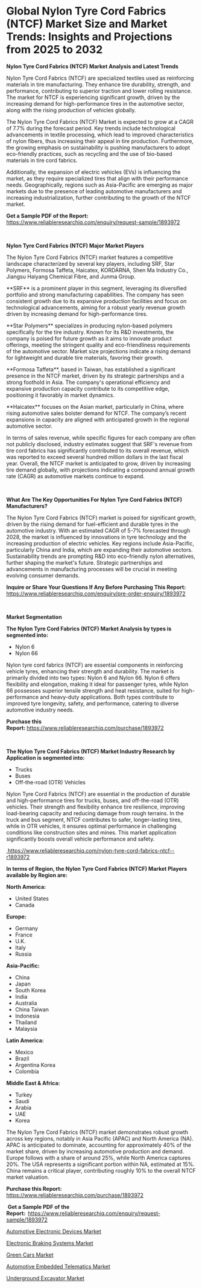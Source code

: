 <p><h1>Global Nylon Tyre Cord Fabrics (NTCF) Market Size and Market Trends: Insights and Projections from 2025 to 2032</h1></p><p><strong>Nylon Tyre Cord Fabrics (NTCF) Market Analysis and Latest Trends</strong></p>
<p><p>Nylon Tyre Cord Fabrics (NTCF) are specialized textiles used as reinforcing materials in tire manufacturing. They enhance tire durability, strength, and performance, contributing to superior traction and lower rolling resistance. The market for NTCF is experiencing significant growth, driven by the increasing demand for high-performance tires in the automotive sector, along with the rising production of vehicles globally. </p><p>The Nylon Tyre Cord Fabrics (NTCF) Market is expected to grow at a CAGR of 7.7% during the forecast period. Key trends include technological advancements in textile processing, which lead to improved characteristics of nylon fibers, thus increasing their appeal in tire production. Furthermore, the growing emphasis on sustainability is pushing manufacturers to adopt eco-friendly practices, such as recycling and the use of bio-based materials in tire cord fabrics. </p><p>Additionally, the expansion of electric vehicles (EVs) is influencing the market, as they require specialized tires that align with their performance needs. Geographically, regions such as Asia-Pacific are emerging as major markets due to the presence of leading automotive manufacturers and increasing industrialization, further contributing to the growth of the NTCF market.</p></p>
<p><strong>Get a Sample PDF of the Report:&nbsp;</strong> <a href="https://www.reliableresearchiq.com/enquiry/request-sample/1893972?utm_campaign=2173&utm_medium=2&utm_source=Github&utm_content=ia&utm_term=04022025&utm_id=nylon-tyre-cord-fabrics-ntcf">https://www.reliableresearchiq.com/enquiry/request-sample/1893972</a></p>
<p>&nbsp;</p>
<p><strong>Nylon Tyre Cord Fabrics (NTCF) Major Market Players</strong></p>
<p><p>The Nylon Tyre Cord Fabrics (NTCF) market features a competitive landscape characterized by several key players, including SRF, Star Polymers, Formosa Taffeta, Haicatex, KORDÁRNA, Shen Ma Industry Co., Jiangsu Haiyang Chemical Fibre, and Junma Group. </p><p>**SRF** is a prominent player in this segment, leveraging its diversified portfolio and strong manufacturing capabilities. The company has seen consistent growth due to its expansive production facilities and focus on technological advancements, aiming for a robust yearly revenue growth driven by increasing demand for high-performance tires.</p><p>**Star Polymers** specializes in producing nylon-based polymers specifically for the tire industry. Known for its R&D investments, the company is poised for future growth as it aims to innovate product offerings, meeting the stringent quality and eco-friendliness requirements of the automotive sector. Market size projections indicate a rising demand for lightweight and durable tire materials, favoring their growth.</p><p>**Formosa Taffeta**, based in Taiwan, has established a significant presence in the NTCF market, driven by its strategic partnerships and a strong foothold in Asia. The company's operational efficiency and expansive production capacity contribute to its competitive edge, positioning it favorably in market dynamics.</p><p>**Haicatex** focuses on the Asian market, particularly in China, where rising automotive sales bolster demand for NTCF. The company’s recent expansions in capacity are aligned with anticipated growth in the regional automotive sector.</p><p>In terms of sales revenue, while specific figures for each company are often not publicly disclosed, industry estimates suggest that SRF's revenue from tire cord fabrics has significantly contributed to its overall revenue, which was reported to exceed several hundred million dollars in the last fiscal year. Overall, the NTCF market is anticipated to grow, driven by increasing tire demand globally, with projections indicating a compound annual growth rate (CAGR) as automotive markets continue to expand.</p></p>
<p>&nbsp;</p>
<p><strong>What Are The Key Opportunities For Nylon Tyre Cord Fabrics (NTCF) Manufacturers?</strong></p>
<p><p>The Nylon Tyre Cord Fabrics (NTCF) market is poised for significant growth, driven by the rising demand for fuel-efficient and durable tyres in the automotive industry. With an estimated CAGR of 5-7% forecasted through 2028, the market is influenced by innovations in tyre technology and the increasing production of electric vehicles. Key regions include Asia-Pacific, particularly China and India, which are expanding their automotive sectors. Sustainability trends are prompting R&D into eco-friendly nylon alternatives, further shaping the market's future. Strategic partnerships and advancements in manufacturing processes will be crucial in meeting evolving consumer demands.</p></p>
<p><strong>Inquire or Share Your Questions If Any Before Purchasing This Report:</strong> <a href="https://www.reliableresearchiq.com/enquiry/pre-order-enquiry/1893972?utm_campaign=2173&utm_medium=2&utm_source=Github&utm_content=ia&utm_term=04022025&utm_id=nylon-tyre-cord-fabrics-ntcf">https://www.reliableresearchiq.com/enquiry/pre-order-enquiry/1893972</a></p>
<p>&nbsp;</p>
<p><strong>Market Segmentation</strong></p>
<p><strong>The Nylon Tyre Cord Fabrics (NTCF) Market Analysis by types is segmented into:</strong></p>
<p><ul><li>Nylon 6</li><li>Nylon 66</li></ul></p>
<p><p>Nylon tyre cord fabrics (NTCF) are essential components in reinforcing vehicle tyres, enhancing their strength and durability. The market is primarily divided into two types: Nylon 6 and Nylon 66. Nylon 6 offers flexibility and elongation, making it ideal for passenger tyres, while Nylon 66 possesses superior tensile strength and heat resistance, suited for high-performance and heavy-duty applications. Both types contribute to improved tyre longevity, safety, and performance, catering to diverse automotive industry needs.</p></p>
<p><strong>Purchase this Report:&nbsp;</strong><a href="https://www.reliableresearchiq.com/purchase/1893972?utm_campaign=2173&utm_medium=2&utm_source=Github&utm_content=ia&utm_term=04022025&utm_id=nylon-tyre-cord-fabrics-ntcf">https://www.reliableresearchiq.com/purchase/1893972</a></p>
<p>&nbsp;</p>
<p><strong>The Nylon Tyre Cord Fabrics (NTCF) Market Industry Research by Application is segmented into:</strong></p>
<p><ul><li>Trucks</li><li>Buses</li><li>Off-the-road (OTR) Vehicles</li></ul></p>
<p><p>Nylon Tyre Cord Fabrics (NTCF) are essential in the production of durable and high-performance tires for trucks, buses, and off-the-road (OTR) vehicles. Their strength and flexibility enhance tire resilience, improving load-bearing capacity and reducing damage from rough terrains. In the truck and bus segment, NTCF contributes to safer, longer-lasting tires, while in OTR vehicles, it ensures optimal performance in challenging conditions like construction sites and mines. This market application significantly boosts overall vehicle performance and safety.</p></p>
<p><a href="https://www.reliableresearchiq.com/nylon-tyre-cord-fabrics-ntcf--r1893972?utm_campaign=2173&utm_medium=2&utm_source=Github&utm_content=ia&utm_term=04022025&utm_id=nylon-tyre-cord-fabrics-ntcf">&nbsp;https://www.reliableresearchiq.com/nylon-tyre-cord-fabrics-ntcf--r1893972</a></p>
<p><strong>In terms of Region, the Nylon Tyre Cord Fabrics (NTCF) Market Players available by Region are:</strong></p>
<p>
    <p> <strong> North America: </strong>
        <ul>
            <li>United States</li>
            <li>Canada</li>
        </ul>
        </p> 
    <p> <strong> Europe: </strong>
        <ul>
            <li>Germany</li>
            <li>France</li>
            <li>U.K.</li>
            <li>Italy</li>
            <li>Russia</li>
        </ul>
        </p> 
    <p> <strong> Asia-Pacific: </strong>
        <ul>
            <li>China</li>
            <li>Japan</li>
            <li>South Korea</li>
            <li>India</li>
            <li>Australia</li>
            <li>China Taiwan</li>
            <li>Indonesia</li>
            <li>Thailand</li>
            <li>Malaysia</li>
        </ul>
        </p> 
    <p> <strong> Latin America: </strong>
        <ul>
            <li>Mexico</li>
            <li>Brazil</li>
            <li>Argentina Korea</li>
            <li>Colombia</li>
        </ul>
        </p> 
    <p> <strong> Middle East & Africa: </strong>
        <ul>
            <li>Turkey</li>
            <li>Saudi</li>
            <li>Arabia</li>
            <li>UAE</li>
            <li>Korea</li>
        </ul>
    </p>
    </p>
<p><p>The Nylon Tyre Cord Fabrics (NTCF) market demonstrates robust growth across key regions, notably in Asia Pacific (APAC) and North America (NA). APAC is anticipated to dominate, accounting for approximately 40% of the market share, driven by increasing automotive production and demand. Europe follows with a share of around 25%, while North America captures 20%. The USA represents a significant portion within NA, estimated at 15%. China remains a critical player, contributing roughly 10% to the overall NTCF market valuation.</p></p>
<p><strong>Purchase this Report: </strong><a href="https://www.reliableresearchiq.com/purchase/1893972?utm_campaign=2173&utm_medium=2&utm_source=Github&utm_content=ia&utm_term=04022025&utm_id=nylon-tyre-cord-fabrics-ntcf">https://www.reliableresearchiq.com/purchase/1893972</a></p>
<p>&nbsp;<strong>Get a Sample PDF of the Report:&nbsp;&nbsp;</strong><a href="https://www.reliableresearchiq.com/enquiry/request-sample/1893972?utm_campaign=2173&utm_medium=2&utm_source=Github&utm_content=ia&utm_term=04022025&utm_id=nylon-tyre-cord-fabrics-ntcf">https://www.reliableresearchiq.com/enquiry/request-sample/1893972</a></p>
<p><strong></strong></p>
<p><p><a href="https://www.linkedin.com/pulse/remarkable-cagr-135-research-thoroughly-analyzes-value-snhvc?utm_campaign=2173&utm_medium=2&utm_source=Github&utm_content=ia&utm_term=04022025&utm_id=nylon-tyre-cord-fabrics-ntcf">Automotive Electronic Devices Market</a></p><p><a href="https://www.linkedin.com/pulse/electronic-braking-systems-market-outlook-2025-2032-company-jg3ie?utm_campaign=2173&utm_medium=2&utm_source=Github&utm_content=ia&utm_term=04022025&utm_id=nylon-tyre-cord-fabrics-ntcf">Electronic Braking Systems Market</a></p><p><a href="https://www.linkedin.com/pulse/according-market-research-green-cars-size-growing-cagr-9m2ce?utm_campaign=2173&utm_medium=2&utm_source=Github&utm_content=ia&utm_term=04022025&utm_id=nylon-tyre-cord-fabrics-ntcf">Green Cars Market</a></p><p><a href="https://www.linkedin.com/pulse/thorough-examination-size-dynamics-expected-growth-automotive-o3dyc?utm_campaign=2173&utm_medium=2&utm_source=Github&utm_content=ia&utm_term=04022025&utm_id=nylon-tyre-cord-fabrics-ntcf">Automotive Embedded Telematics Market</a></p><p><a href="https://www.linkedin.com/pulse/study-forecastingthe-globalunderground-excavator-market-prohe?utm_campaign=2173&utm_medium=2&utm_source=Github&utm_content=ia&utm_term=04022025&utm_id=nylon-tyre-cord-fabrics-ntcf">Underground Excavator Market</a></p></p>